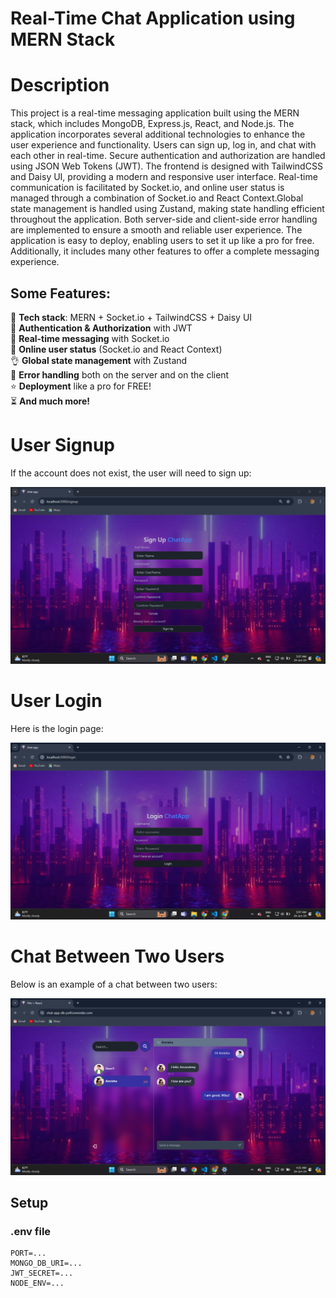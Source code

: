 # Real-Time Chat Application using MERN Stack

# Description

This project is a real-time messaging application built using the MERN stack, which includes MongoDB, Express.js, React, and Node.js. The application incorporates several additional technologies to enhance the user experience and functionality. Users can sign up, log in, and chat with each other in real-time. Secure authentication and authorization are handled using JSON Web Tokens (JWT). The frontend is designed with TailwindCSS and Daisy UI, providing a modern and responsive user interface. Real-time communication is facilitated by Socket.io, and online user status is managed through a combination of Socket.io and React Context.Global state management is handled using Zustand, making state handling efficient throughout the application. Both server-side and client-side error handling are implemented to ensure a smooth and reliable user experience. The application is easy to deploy, enabling users to set it up like a pro for free. Additionally, it includes many other features to offer a complete messaging experience.

## Some Features:

🌟 **Tech stack**: MERN + Socket.io + TailwindCSS + Daisy UI  
🎃 **Authentication & Authorization** with JWT  
👾 **Real-time messaging** with Socket.io  
🚀 **Online user status** (Socket.io and React Context)  
👌 **Global state management** with Zustand  
🐞 **Error handling** both on the server and on the client  
⭐ **Deployment** like a pro for FREE!  
⏳ **And much more!**

# User Signup

If the account does not exist, the user will need to sign up:

![SignUp Page](./frontend/public/signup.png)

# User Login

Here is the login page:

![Login Page](./frontend/public/login.png)

# Chat Between Two Users

Below is an example of a chat between two users:

![Chat Page](./frontend/public/chat.png)

## Setup

### .env file

```dotenv
PORT=...
MONGO_DB_URI=...
JWT_SECRET=...
NODE_ENV=...
